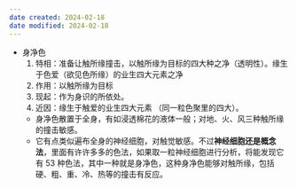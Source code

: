 ```yaml
---
date created: 2024-02-18
date modified: 2024-02-18
---
```

- 身净色
    1. 特相：准备让触所缘撞击，以触所缘为目标的四大种之净（透明性）。缘生于色爱（欲见色所缘）的业生四大元素之净
    2. 作用：以触所缘为目标
    3. 现起：作为身识的所依处。
    4. 近因：缘生于触爱的业生四大元素 （同一粒色聚里的四大）。
    - 身净色散置于全身，有如浸透棉花的液体一般；对地、火、风三种触所缘的撞击敏感。
    - 它有点类似遍布全身的神经细胞，对触觉敏感。不过**神经细胞还是概念法**，里面有许许多多的色法，如果取一粒神经细胞进行分析，将能发现它有 53 种色法，其中一种就是身净色，这种身净色能够对触所缘，包括硬、粗、重、冷、热等的撞击有反应。
